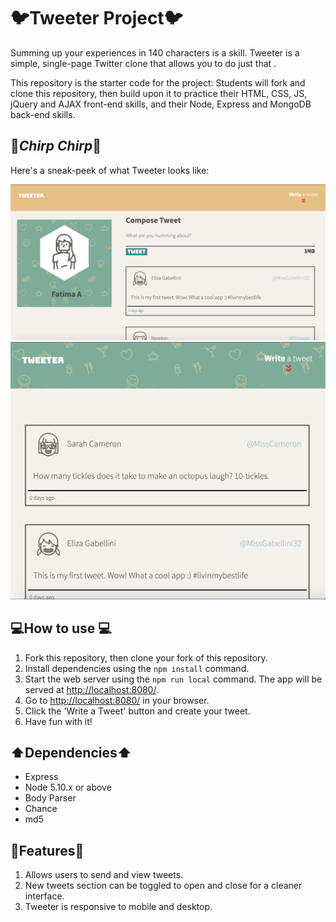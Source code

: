 # 🐦Tweeter Project🐦 

Summing up your experiences in 140 characters is a skill. Tweeter is a simple, single-page Twitter clone that allows you to do just that .

This repository is the starter code for the project: Students will fork and clone this repository, then build upon it to practice their HTML, CSS, JS, jQuery and AJAX front-end skills, and their Node, Express and MongoDB back-end skills.

## 🐣*Chirp Chirp*🐣

Here's a sneak-peek of what Tweeter looks like: 

!["Login Page in desktop view"](https://github.com/fatimaaltaf/tweeter/blob/master/Docs/Tweeter-homepage.png)
!["Mobile view](https://github.com/fatimaaltaf/tweeter/blob/master/Docs/tweeter-mobile-responsive.png)

## 💻How to use 💻

1. Fork this repository, then clone your fork of this repository.
2. Install dependencies using the `npm install` command.
3. Start the web server using the `npm run local` command. The app will be served at <http://localhost:8080/>.
4. Go to <http://localhost:8080/> in your browser.
5. Click the 'Write a Tweet' button and create your tweet. 
6. Have fun with it!

## ⬆️Dependencies⬆️

- Express
- Node 5.10.x or above
- Body Parser
- Chance
- md5 

## 📌Features📌

1. Allows users to send and view tweets.
2. New tweets section can be toggled to open and close for a cleaner interface.
3. Tweeter is responsive to mobile and desktop. 



